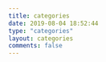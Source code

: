 ```yaml
---
title: categories
date: 2019-08-04 18:52:44
type: "categories"
layout: categories
comments: false
---
```

